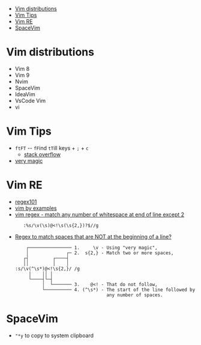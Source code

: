 
<!-- vim-markdown-toc GFM -->

- [Vim distributions](#vim-distributions)
- [Vim Tips](#vim-tips)
- [Vim RE](#vim-re)
- [SpaceVim](#spacevim)

<!-- vim-markdown-toc -->
# Vim distributions

* Vim 8
* Vim 9
* Nvim
* SpaceVim
* IdeaVim
* VsCode Vim
* vi

# Vim Tips
* `ftFT` -- `fF`ind `tT`ill keys + `;` + `c`
  - [stack overflow](https://stackoverflow.com/questions/12495442/what-do-the-f-and-t-commands-do-in-vim)
* [very magic]()


# Vim RE
* [regex101](https://regex101.com/r/GyxvOQ/1)
* [vim by examples](https://learnbyexample.gitbooks.io/vim-reference/content/Regular_Expressions.html)
* [vim regex - match any number of whitespace at end of line except 2](https://stackoverflow.com/questions/67616933/vim-regex-match-any-number-of-whitespace-at-end-of-line-except-2)  
  ```vim
     :%s/\v(\s)@<!\s(\s{2,})?$//g
  ```
* [Regex to match spaces that are NOT at the beginning of a line?](https://vi.stackexchange.com/questions/7914/regex-to-match-spaces-that-are-not-at-the-beginning-of-a-line) 
  ```vim
      ┌──────────────── 1.     \v - Using "very magic",
      │              ┌─ 2.  s{2,} - Match two or more spaces,
     ┌┤         ┌────┤
     ││         │    │
  :s/\v(^\s*)@<!\s{2,}/ /g
       │    ││ │
       └────┤└─┤
            │  └─────── 3.    @<! - That do not follow,
            └────────── 4. (^\s*) - The start of the line followed by
                                    any number of spaces.
  ```
 
# SpaceVim
* `"*y` to copy to system clipboard 
